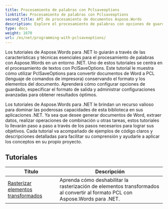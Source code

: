```yaml
---
title: Procesamiento de palabras con Pclsaveoptions
linktitle: Procesamiento de palabras con Pclsaveoptions
second_title: API de procesamiento de documentos Aspose.Words
description: Explore el procesamiento de palabras con opciones de guardado PCL en Aspose.Words para .NET. Aprenda a manipular y personalizar el almacenamiento de documentos de Word en formato PCL con tutoriales paso a paso y ejemplos de código.
type: docs
weight: 1670
url: /es/net/programming-with-pclsaveoptions/
---
```

Los tutoriales de Aspose.Words para .NET lo guiarán a través de las características y técnicas esenciales para el procesamiento de palabras con Aspose.Words en un entorno .NET. Uno de estos tutoriales se centra en el procesamiento de textos con PclSaveOptions. Este tutorial le muestra cómo utilizar PclSaveOptions para convertir documentos de Word a PCL (lenguaje de comandos de impresora) conservando el formato y los elementos del documento. Aprenderá cómo configurar opciones de guardado, especificar el formato de salida y administrar configuraciones avanzadas para obtener resultados óptimos.

Los tutoriales de Aspose.Words para .NET le brindan un recurso valioso para dominar las poderosas capacidades de esta biblioteca en sus aplicaciones .NET. Ya sea que desee generar documentos de Word, extraer datos, realizar operaciones de combinación u otras tareas, estos tutoriales lo llevarán paso a paso a través de los pasos necesarios para lograr sus objetivos. Cada tutorial va acompañado de ejemplos de código claros y descripciones detalladas para facilitar su comprensión y ayudarle a aplicar los conceptos en su propio proyecto.

 ## Tutoriales
| Título | Descripción |
| --- | --- |
| [Rasterizar elementos transformados](./rasterize-transformed-elements/) | Aprenda cómo deshabilitar la rasterización de elementos transformados al convertir al formato PCL con Aspose.Words para .NET. |